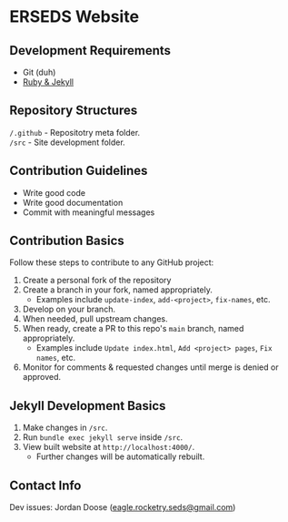 # ERSEDS Website

## Development Requirements
- Git (duh)
- [Ruby & Jekyll](https://jekyllrb.com/docs/installation/)

## Repository Structures
`/.github` - Repositotry meta folder.  
`/src` - Site development folder.  

## Contribution Guidelines
- Write good code
- Write good documentation
- Commit with meaningful messages

## Contribution Basics
Follow these steps to contribute to any GitHub project:
1. Create a personal fork of the repository
2. Create a branch in your fork, named appropriately.
    - Examples include `update-index`, `add-<project>`, `fix-names`, etc.
3. Develop on your branch.
4. When needed, pull upstream changes.
5. When ready, create a PR to this repo's `main` branch, named appropriately.
    - Examples include `Update index.html`, `Add <project> pages`, `Fix names`, etc.
6. Monitor for comments & requested changes until merge is denied or approved.

## Jekyll Development Basics
1. Make changes in `/src`.
2. Run `bundle exec jekyll serve` inside `/src`.
3. View built website at `http://localhost:4000/`.
    - Further changes will be automatically rebuilt.

## Contact Info
Dev issues: Jordan Doose (eagle.rocketry.seds@gmail.com)